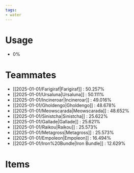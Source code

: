 ```yaml
---
tags:
- water
---
```

# Usage
- 0%
# Teammates
- [[2025-01-01/Farigiraf|Farigiraf]] : 50.257%
- [[2025-01-01/Ursaluna|Ursaluna]] : 50.111%
- [[2025-01-01/Incineroar|Incineroar]] : 49.016%
- [[2025-01-01/Gholdengo|Gholdengo]] : 48.678%
- [[2025-01-01/Meowscarada|Meowscarada]] : 48.652%
- [[2025-01-01/Sinistcha|Sinistcha]] : 25.622%
- [[2025-01-01/Gallade|Gallade]] : 25.621%
- [[2025-01-01/Raikou|Raikou]] : 25.573%
- [[2025-01-01/Metagross|Metagross]] : 25.573%
- [[2025-01-01/Empoleon|Empoleon]] : 16.494%
- [[2025-01-01/Iron%20Bundle|Iron Bundle]] : 12.629%
# Items